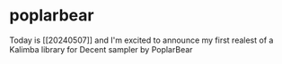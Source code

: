 # poplarbear
Today is [[20240507]] and I'm excited to announce my first realest of a Kalimba library for Decent sampler by PoplarBear


